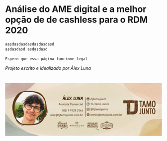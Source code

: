 
# Análise do AME digital e a melhor opção de de cashless para o RDM 2020

```
aasdasdasdasdasdasdasd 
asdasdasd asdasdasd

```
``
Espero que essa página funcione legal
``



_Projeto escrito e idealizado por Álex Luna_

![Álex Luna](Assinatura%20de%20e-mail-.jpg)
=======